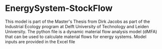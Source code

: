 # EnergySystem-StockFlow
This model is part of the Master's Thesis from Dirk Jacobs as part of the Industrial Ecology program at Delft University of Technology and Leiden University. The python file is a dynamic material flow analysis model (dMFA) that can be used to calculate material flows for energy systems. Model inputs are provided in the Excel file 
